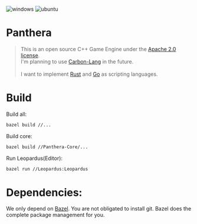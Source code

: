 ![windows](https://github.com/Nov0cx/Panthera/actions/workflows/windows.yml/badge.svg)
![ubuntu](https://github.com/Nov0cx/Panthera/actions/workflows/ubuntu.yml/badge.svg)

# Panthera
 > This is an open source C++ Game Engine under the [Apache 2.0 license](https://www.apache.org/licenses/LICENSE-2.0).
 > <br/>I'm planning to use [Carbon-Lang](https://github.com/carbon-language/carbon-lang) in the future.
 > <br/><br/>
 > I want to implement [Rust](https://www.rust-lang.org/) and [Go](https://go.dev/) as scripting languages.
 

# Build
Build all:
```bash
bazel build //...
```
Build core:
```bash
bazel build //Panthera-Core/...
```
Run Leopardus(Editor):
```bash
bazel run //Leopardus:Leopardus
```

# Dependencies:
We only depend on [Bazel](https://bazel.build/install/bazelisk).
You are not obligated to install git.
Bazel does the complete package management for you.

